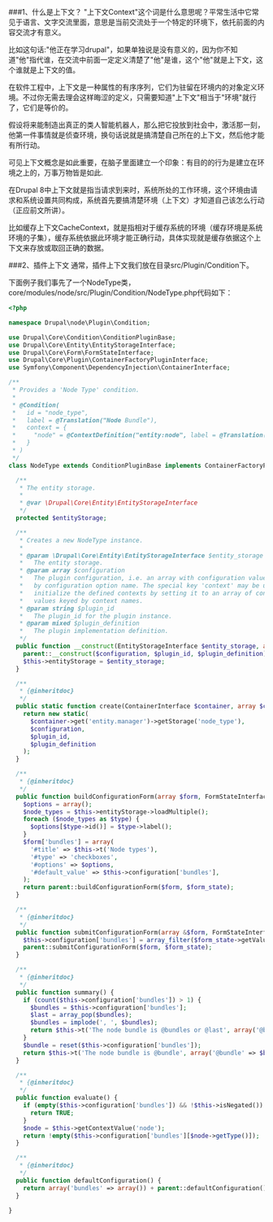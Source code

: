 ###1、什么是上下文？
"上下文Context"这个词是什么意思呢？平常生活中它常见于语言、文字交流里面，意思是当前交流处于一个特定的环境下，依托前面的内容交流才有意义。

比如这句话:"他正在学习drupal"，如果单独说是没有意义的，因为你不知道"他"指代谁，在交流中前面一定定义清楚了"他"是谁，这个"他"就是上下文，这个谁就是上下文的值。

在软件工程中，上下文是一种属性的有序序列，它们为驻留在环境内的对象定义环境。不过你无需去理会这样晦涩的定义，只需要知道"上下文"相当于"环境"就行了，它们是等价的。

假设将来能制造出真正的类人智能机器人，那么把它投放到社会中，激活那一刻，他第一件事情就是侦查环境，换句话说就是搞清楚自己所在的上下文，然后他才能有所行动。

可见上下文概念是如此重要，在脑子里面建立一个印象：有目的的行为是建立在环境之上的，万事万物皆是如此.

 
在Drupal 8中上下文就是指当请求到来时，系统所处的工作环境，这个环境由请求和系统设置共同构成，系统首先要搞清楚环境（上下文）才知道自己该怎么行动（正应前文所讲）。

比如缓存上下文CacheContext，就是指相对于缓存系统的环境（缓存环境是系统环境的子集），缓存系统依据此环境才能正确行动，具体实现就是缓存依据这个上下文来存放或取回正确的数据。

###2、插件上下文
通常，插件上下文我们放在目录src/Plugin/Condition下。

下面例子我们事先了一个NodeType类，
core/modules/node/src/Plugin/Condition/NodeType.php代码如下：

```php
<?php

namespace Drupal\node\Plugin\Condition;

use Drupal\Core\Condition\ConditionPluginBase;
use Drupal\Core\Entity\EntityStorageInterface;
use Drupal\Core\Form\FormStateInterface;
use Drupal\Core\Plugin\ContainerFactoryPluginInterface;
use Symfony\Component\DependencyInjection\ContainerInterface;

/**
 * Provides a 'Node Type' condition.
 *
 * @Condition(
 *   id = "node_type",
 *   label = @Translation("Node Bundle"),
 *   context = {
 *     "node" = @ContextDefinition("entity:node", label = @Translation("Node"))
 *   }
 * )
 */
class NodeType extends ConditionPluginBase implements ContainerFactoryPluginInterface {

  /**
   * The entity storage.
   *
   * @var \Drupal\Core\Entity\EntityStorageInterface
   */
  protected $entityStorage;

  /**
   * Creates a new NodeType instance.
   *
   * @param \Drupal\Core\Entity\EntityStorageInterface $entity_storage
   *   The entity storage.
   * @param array $configuration
   *   The plugin configuration, i.e. an array with configuration values keyed
   *   by configuration option name. The special key 'context' may be used to
   *   initialize the defined contexts by setting it to an array of context
   *   values keyed by context names.
   * @param string $plugin_id
   *   The plugin_id for the plugin instance.
   * @param mixed $plugin_definition
   *   The plugin implementation definition.
   */
  public function __construct(EntityStorageInterface $entity_storage, array $configuration, $plugin_id, $plugin_definition) {
    parent::__construct($configuration, $plugin_id, $plugin_definition);
    $this->entityStorage = $entity_storage;
  }

  /**
   * {@inheritdoc}
   */
  public static function create(ContainerInterface $container, array $configuration, $plugin_id, $plugin_definition) {
    return new static(
      $container->get('entity.manager')->getStorage('node_type'),
      $configuration,
      $plugin_id,
      $plugin_definition
    );
  }

  /**
   * {@inheritdoc}
   */
  public function buildConfigurationForm(array $form, FormStateInterface $form_state) {
    $options = array();
    $node_types = $this->entityStorage->loadMultiple();
    foreach ($node_types as $type) {
      $options[$type->id()] = $type->label();
    }
    $form['bundles'] = array(
      '#title' => $this->t('Node types'),
      '#type' => 'checkboxes',
      '#options' => $options,
      '#default_value' => $this->configuration['bundles'],
    );
    return parent::buildConfigurationForm($form, $form_state);
  }

  /**
   * {@inheritdoc}
   */
  public function submitConfigurationForm(array &$form, FormStateInterface $form_state) {
    $this->configuration['bundles'] = array_filter($form_state->getValue('bundles'));
    parent::submitConfigurationForm($form, $form_state);
  }

  /**
   * {@inheritdoc}
   */
  public function summary() {
    if (count($this->configuration['bundles']) > 1) {
      $bundles = $this->configuration['bundles'];
      $last = array_pop($bundles);
      $bundles = implode(', ', $bundles);
      return $this->t('The node bundle is @bundles or @last', array('@bundles' => $bundles, '@last' => $last));
    }
    $bundle = reset($this->configuration['bundles']);
    return $this->t('The node bundle is @bundle', array('@bundle' => $bundle));
  }

  /**
   * {@inheritdoc}
   */
  public function evaluate() {
    if (empty($this->configuration['bundles']) && !$this->isNegated()) {
      return TRUE;
    }
    $node = $this->getContextValue('node');
    return !empty($this->configuration['bundles'][$node->getType()]);
  }

  /**
   * {@inheritdoc}
   */
  public function defaultConfiguration() {
    return array('bundles' => array()) + parent::defaultConfiguration();
  }

}
```